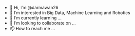 - 👋 Hi, I’m @darmawan26
- 👀 I’m interested in Big Data, Machine Learning and Robotics
- 🌱 I’m currently learning ...
- 💞️ I’m looking to collaborate on ...
- 📫 How to reach me ...

<!---
darmawan26/darmawan26 is a ✨ special ✨ repository because its `README.md` (this file) appears on your GitHub profile.
You can click the Preview link to take a look at your changes.
--->
